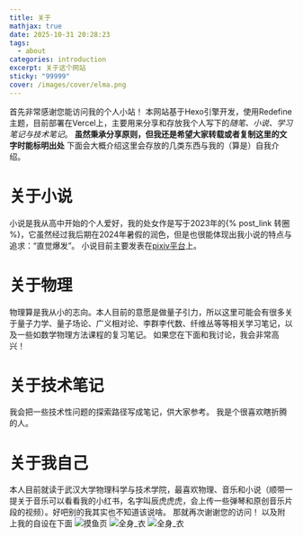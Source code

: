 ```yaml
---
title: 关于
mathjax: true
date: 2025-10-31 20:28:23
tags:
  - about
categories: introduction
excerpt: 关于这个网站
sticky: "99999"
cover: /images/cover/elma.png
---
```

首先非常感谢您能访问我的个人小站！
本网站基于Hexo引擎开发，使用Redefine主题，目前部署在Vercel上，主要用来分享和存放我个人写下的*随笔、小说、学习笔记与技术笔记*。
**虽然秉承分享原则，但我还是希望大家转载或者复制这里的文字时能标明出处**
下面会大概介绍这里会存放的几类东西与我的（算是）自我介绍。
# 关于小说 #
小说是我从高中开始的个人爱好，我的处女作是写于2023年的{% post_link 转圈 %}，它虽然经过我后期在2024年暑假的润色，但是也很能体现出我小说的特点与追求：“直觉爆发”。
小说目前主要发表在[pixiv平台](https://www.pixiv.net/users/79490957)上。
# 关于物理 #
物理算是我从小的志向。本人目前的意愿是做量子引力，所以这里可能会有很多关于量子力学、量子场论、广义相对论、李群李代数、纤维丛等等相关学习笔记，以及一些如数学物理方法课程的复习笔记。
如果您在下面和我讨论，我会非常高兴！
# 关于技术笔记 #
我会把一些技术性问题的探索路径写成笔记，供大家参考。
我是个很喜欢瞎折腾的人。
# 关于我自己 #
本人目前就读于武汉大学物理科学与技术学院，最喜欢物理、音乐和小说（顺带一提关于音乐可以看看我的小红书，名字叫辰虎虎虎，会上传一些弹琴和原创音乐片段的视频）。好吧别的我其实也不知道该说啥。
那就再次谢谢您的访问！
以及附上我的自设在下面
![摸鱼页](/images/insert/关于/摸鱼页.png)
![全身_衣](/images/insert/关于/全身_衣.png)
![全身_衣](/images/insert/关于/全身_半裸.png)
